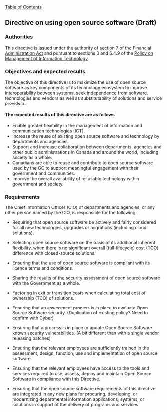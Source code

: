 [Table of Contents](../../README.md#english-content)

## Directive on using open source software (Draft)

### Authorities

This directive is issued under the authority of section 7 of the [Financial Administration Act](https://laws-lois.justice.gc.ca/eng/acts/f-11/) and pursuant to sections 3 and 6.4.9 of the [Policy on Management of Information Technology](https://www.tbs-sct.gc.ca/pol/doc-eng.aspx?id=12755).

### Objectives and expected results

The objective of this directive is to maximize the use of open source software as key components of its technology ecosystem to improve interoperability between systems, seek independence from software, technologies and vendors as well as substitutability of solutions and service providers.

#### The expected results of this directive are as follows

* Enable greater flexibility in the management of information and communication technologies (ICT).
* Increase the reuse of existing open source software and technology by departments and agencies.
* Support and increase collaboration between departments, agencies and other public administrations in Canada and around the world, including society as a whole.
* Canadians are able to reuse and contribute to open source software used by the GC to support meaningful engagement with their government and communities.
* Improve the overall availability of re-usable technology within government and society.

### Requirements

The Chief Information Officer (CIO) of departments and agencies, or any other person named by the CIO, is responsible for the following:

* Requiring that open source software be actively and fairly considered for all new technologies, upgrades or migrations (including cloud solutions).
* Selecting open source software on the basis of its additional inherent flexibility, when there is no significant overall (full-lifecycle) cost (TCO) difference with closed-source solutions.
* Ensuring that the use of open source software is compliant with its licence terms and conditions.
* Sharing the results of the security assessment of open source software with the Government as a whole.

* Factoring in exit or transition costs when calculating total cost of ownership (TCO) of solutions.
* Ensuring that an assessment process is in place to evaluate Open Source Software security. (Duplication of existing policy? Need to confirm with Cyber)
* Ensuring that a process is in place to update Open Source Software known security vulnerabilities. (A bit different than with a single vendor releasing patches)
* Ensuring that the relevant employees are sufficiently trained in the assessment, design, function, use and implementation of open source software.
* Ensuring that the relevant employees have access to the tools and services required to use, assess, deploy and maintain Open Source Software in compliance with this Directive.

* Ensuring that the open source software requirements of this directive are integrated in any new plans for procuring, developing, or modernizing departmental information applications, systems, or solutions in support of the delivery of programs and services.
